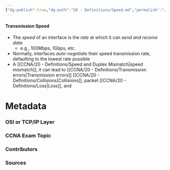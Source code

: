 ```yaml
---
{"dg-publish":true,"dg-path":"20 - Definitions/Speed.md","permalink":"/20-definitions/speed/","tags":["defs_ccna"]}
---
```


#### Transmission Speed
- The *speed* of an interface is the *rate* at which it can *send and receive data*
	- e.g., 100Mbps, 1Gbps, etc.
- Normally, interfaces *auto-negotiate* their speed transmission rate, defaulting to the lowest rate possible
- A [[CCNA/20 - Definitions/Speed and Duplex Mismatch\|speed mismatch]], it can lead to [[CCNA/20 - Definitions/Transmission errors\|Transmission errors]] [[CCNA/20 - Definitions/Collisions\|Collisions]], packet [[CCNA/20 - Definitions/Loss\|Loss]],  and 







# Metadata
### OSI or TCP/IP Layer

### CCNA Exam Topic

### Contributors

### Sources

